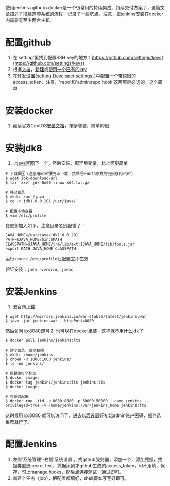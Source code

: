 使用jenkins+github+docker是一个很常用的持续集成、持续交付方案了，这篇文章描述了搭建这套系统的流程，记录了一些坑点。注意，把jenkins安装在docker内需要有至少两台主机。

# 配置github
1. 在'setting'里找到配置SSH key的地方：[https://github.com/settings/keys](https://github.com/settings/keys)
2. 根据[文档](https://help.github.com/en/articles/connecting-to-github-with-ssh)，[新建](https://help.github.com/en/articles/generating-a-new-ssh-key-and-adding-it-to-the-ssh-agent)或[使用一个已有的key](https://help.github.com/en/articles/adding-a-new-ssh-key-to-your-github-account)
3. 在[开发设置(setting-Developer settings-)](https://github.com/settings/tokens)中配置一个带权限的access_token，注意，'repo'和'admin:repo hook'这两项是必选的，这个简单

# 安装docker
1. 阅读官方CentOS[安装文档](https://docs.docker.com/install/linux/docker-ce/centos/)，按步骤装，简单的很

# 安装jdk8
1. 上[java官网](https://www.oracle.com/technetwork/java/javase/downloads/index.html)下一个，然后安装，配环境变量，比上面更简单

```shell
# 下载解压（注意用wget要先点下载，然后把带auth参数的链接放到wget）
$ wget jdk-download-url
$ tar -zxvf jdk-8u60-linux-x64.tar.gz

# 移动目录
$ mkdir /usr/java
$ cp -r jdk1.8.0_201 /usr/java/

# 配置环境变量
$ vim /etc/profile
```

在底部加入如下，注意目录名别配错了：
```
JAVA_HOME=/usr/java/jdk1.8.0_201
PATH=$JAVA_HOME/bin:$PATH
CLASSPATH=$JAVA_HOME/jre/lib/ext:$JAVA_HOME/lib/tools.jar
export PATH JAVA_HOME CLASSPATH
```
运行`source /etc/profile`让配置立即生效

验证安装：`java -version`，`javac`

# 安装Jenkins
1. 去官网[下载](https://jenkins.io/zh/doc/pipeline/tour/getting-started/)
```shell
$ wget http://mirrors.jenkins.io/war-stable/latest/jenkins.war
$ java -jar jenkins.war --httpPort=8080
```
然后访问 ip:8080即可
2. 也可以在docker里装，这样就不用什么jdk了
```shell
$ docker pull jenkins/jenkins:lts

# 建个目录，给他权限
$ mkdir /home/jenkins
$ chown -R 1000:1000 jenkins/
$ ls -nd jenkins/

# 给镜像打个标签
$ docker images
$ docker tag jenkins/jenkins:lts jenkins:lts
$ docker images

# 容器跑起来
$ docker run -itd -p 8080:8080 -p 50000:50000 --name jenkins --privileged=true -v /home/jenkins:/var/jenkins_home jenkins:lts
```
这时候用 ip:8080 就可以访问了，进去以后设置好初始admin账户密码，插件选推荐就行了。

# 配置Jenkins
1. 左侧'系统管理'-右侧'系统设置'，找github服务器，添加一个，添加凭据，凭据类型选secret text，凭据添刚才github生成的access_token，id不用填，保存，勾上manage hooks，然后点连接测试，通过即可。
2. 新建个任务（job），把配置都填好，shell脚本写写好即可。